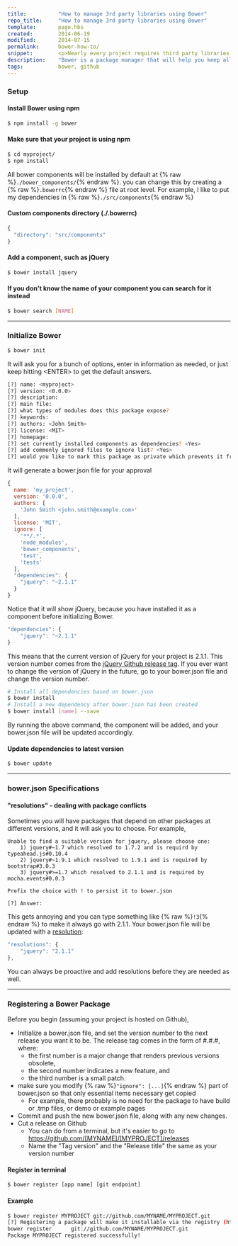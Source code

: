 ```yaml
---
title:          "How to manage 3rd party libraries using Bower"
repo_title:     "How to manage 3rd party libraries using Bower"
template:       page.hbs
created:        2014-06-19
modified:       2014-07-15
permalink:      bower-how-to/
snippet:        <p>Nearly every project requires third party libraries and frameworks (e.g. jQuery, Bootstrap), and it can get complicated keeping them updated and maintained. Fortunately, there's <a href="http://bower.io">Bower</a>, a package manager that will take registered components and organize them as dependencies.</p>
description:    "Bower is a package manager that will help you keep all your 3rd party libraries (e.g. jQuery) updated and maintained."
tags:           bower, github
---
```


### Setup

#### Install Bower using npm

```bash
$ npm install -g bower
```

#### Make sure that your project is using npm

```bash
$ cd myproject/
$ npm install
```

All bower components will be installed by default at {% raw %}<code>./bower_components/</code>{% endraw %}. you can change this by creating a {% raw %}<code>.bowerrc</code>{% endraw %} file at root level. For example, I like to put my dependencies in {% raw %}<code>./src/components</code>{% endraw %}

#### Custom components directory (./.bowerrc)

```javascript
{
  "directory": "src/components"
}
```

#### Add a component, such as jQuery

```bash
$ bower install jquery
```

#### If you don't know the name of your component you can search for it instead

```bash
$ bower search [NAME]
```

------------------------

### Initialize Bower

```bash
$ bower init
```

It will ask you for a bunch of options, enter in information as needed, or just keep hitting &lt;ENTER&gt; to get the default answers.

```bash
[?] name: <myproject>
[?] version: <0.0.0>
[?] description: 
[?] main file: 
[?] what types of modules does this package expose? 
[?] keywords: 
[?] authors: <John Smith>
[?] license: <MIT>
[?] homepage: 
[?] set currently installed components as dependencies? <Yes>
[?] add commonly ignored files to ignore list? <Yes>
[?] would you like to mark this package as private which prevents it from being accidentally published to the registry? <Yes>
```

It will generate a bower.json file for your approval

```javascript
{
  name: 'my_project',
  version: '0.0.0',
  authors: [
    'John Smith <john.smith@example.com>'
  ],
  license: 'MIT',
  ignore: [
    '**/.*',
    'node_modules',
    'bower_components',
    'test',
    'tests'
  ],
  "dependencies": {
    "jquery": "~2.1.1"
  }
}
```

Notice that it will show jQuery, because you have installed it as a component before initializing Bower.

```javascript
"dependencies": {
    "jquery": "~2.1.1"
}
```

This means that the current version of jQuery for your project is 2.1.1. This version number comes from the [jQuery Github release tag](https://github.com/jquery/jquery/releases/tag/2.1.1). If you ever want to change the version of jQuery in the future, go to your bower.json file and change the version number.

```bash
# Install all dependencies based on bower.json
$ bower install
# Install a new dependency after bower.json has been created
$ bower install [name] --save
```


By running the above command, the component will be added, and your bower.json file will be updated accordingly.

#### Update dependencies to latest version

```bash
$ bower update
```

------------------------

### bower.json Specifications

#### "resolutions" - dealing with package conflicts

Sometimes you will have packages that depend on other packages at different versions, and it will ask you to choose. For example,

```
Unable to find a suitable version for jquery, please choose one:
    1) jquery#~1.7 which resolved to 1.7.2 and is requird by typeahead.js#0.10.4
    2) jquery#~1.9.1 which resolved to 1.9.1 and is required by bootstrap#3.0.3
    3) jquery#>=1.7 which resolved to 2.1.1 and is required by mocha.events#0.0.3

Prefix the choice with ! to persist it to bower.json

[?] Answer:
```

This gets annoying and you can type something like {% raw %}<code>!3</code>{% endraw %} to make it always go with 2.1.1. Your bower.json file will be updated with a [resolution](https://github.com/bower/bower.json-spec#resolutions):

```javascript
"resolutions": {
    "jquery": "2.1.1"
},
```

You can always be proactive and add resolutions before they are needed as well.

------------------------

### Registering a Bower Package

Before you begin (assuming your project is hosted on Github),

* Initialize a bower.json file, and set the version number to the next release you want it to be. The release tag comes in the form of #.#.#, where:
  * the first number is a major change that renders previous versions obsolete,
  * the second number indicates a new feature, and
  * the third number is a small patch.
* make sure you modify {% raw %}<code>"ignore": [...]</code>{% endraw %} part of bower.json so that only essential items necessary get copied
  * For example, there probably is no need for the package to have build or .tmp files, or demo or example pages
* Commit and push the new bower.json file, along with any new changes.
* Cut a release on Github
  * You can do from a terminal, but it's easier to go to https://github.com/[MYNAME]/[MYPROJECT]/releases
  * Name the "Tag version" and the "Release title" the same as your version number

#### Register in terminal

```bash
$ bower register [app name] [git endpoint]
```

#### Example

```bash
$ bower register MYPROJECT git://github.com/MYNAME/MYPROJECT.git
[?] Registering a package will make it installable via the registry (https://bower.herokuapp.com), continue? Yes
bower register      git://github.com/MYNAME/MYPROJECT.git
Package MYPROJECT registered successfully!
```



